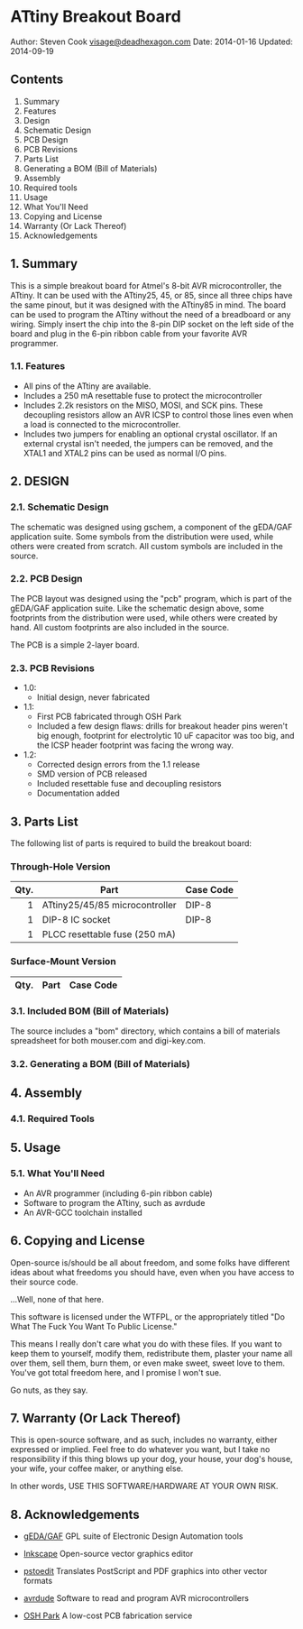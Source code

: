 # ATtiny Breakout Board

Author:  Steven Cook <visage@deadhexagon.com>
Date:    2014-01-16
Updated: 2014-09-19

## Contents
1. Summary
  1. Features
2. Design
  1. Schematic Design
  2. PCB Design
  3. PCB Revisions
3. Parts List
  1. Generating a BOM (Bill of Materials)
4. Assembly
  1. Required tools
5. Usage
  1. What You'll Need
6. Copying and License
7. Warranty (Or Lack Thereof)
8. Acknowledgements



## 1. Summary
This is a simple breakout board for Atmel's 8-bit AVR microcontroller,
the ATtiny. It can be used with the ATtiny25, 45, or 85, since all
three chips have the same pinout, but it was designed with the ATtiny85
in mind. The board can be used to program the ATtiny without the need
of a breadboard or any wiring. Simply insert the chip into the 8-pin
DIP socket on the left side of the board and plug in the 6-pin ribbon
cable from your favorite AVR programmer.

### 1.1. Features
- All pins of the ATtiny are available.
- Includes a 250 mA resettable fuse to protect the microcontroller
- Includes 2.2k resistors on the MISO, MOSI, and SCK pins. These
  decoupling resistors allow an AVR ICSP to control those lines
  even when a load is connected to the microcontroller.
- Includes two jumpers for enabling an optional crystal oscillator.
  If an external crystal isn't needed, the jumpers can be removed,
  and the XTAL1 and XTAL2 pins can be used as normal I/O pins.



## 2. DESIGN

### 2.1. Schematic Design
The schematic was designed using gschem, a component of the gEDA/GAF
application suite. Some symbols from the distribution were used, while
others were created from scratch. All custom symbols are included in
the source.

### 2.2. PCB Design
The PCB layout was designed using the "pcb" program, which is part of
the gEDA/GAF application suite. Like the schematic design above, some
footprints from the distribution were used, while others were created
by hand. All custom footprints are also included in the source.

The PCB is a simple 2-layer board.

### 2.3. PCB Revisions
- 1.0:
  - Initial design, never fabricated
- 1.1:
  - First PCB fabricated through OSH Park
  - Included a few design flaws: drills for breakout header pins
    weren't big enough, footprint for electrolytic 10 uF capacitor
    was too big, and the ICSP header footprint was facing the wrong
    way.
- 1.2:
  - Corrected design errors from the 1.1 release
  - SMD version of PCB released
  - Included resettable fuse and decoupling resistors
  - Documentation added



## 3. Parts List
The following list of parts is required to build the breakout board:

### Through-Hole Version

| Qty. | Part                           | Case Code |
| ----:| ------------------------------ | --------- |
| 1    | ATtiny25/45/85 microcontroller | DIP-8     |
| 1    | DIP-8 IC socket                | DIP-8     |
| 1    | PLCC resettable fuse (250 mA)  |           |

### Surface-Mount Version

| Qty. | Part                           | Case Code |
| ----:| ------------------------------ | --------- |

### 3.1. Included BOM (Bill of Materials)
The source includes a "bom" directory, which contains a bill of
materials spreadsheet for both mouser.com and digi-key.com.

### 3.2. Generating a BOM (Bill of Materials)




## 4. Assembly

### 4.1. Required Tools



## 5. Usage

### 5.1. What You'll Need
- An AVR programmer (including 6-pin ribbon cable)
- Software to program the ATtiny, such as avrdude
- An AVR-GCC toolchain installed



## 6. Copying and License
Open-source is/should be all about freedom, and some folks have
different ideas about what freedoms you should have, even when you
have access to their source code.

...Well, none of that here.

This software is licensed under the WTFPL, or the appropriately titled
"Do What The Fuck You Want To Public License."

This means I really don't care what you do with these files. If you want
to keep them to yourself, modify them, redistribute them, plaster your
name all over them, sell them, burn them, or even make sweet, sweet love
to them. You've got total freedom here, and I promise I won't sue.

Go nuts, as they say.



## 7. Warranty (Or Lack Thereof)
This is open-source software, and as such, includes no warranty, either
expressed or implied. Feel free to do whatever you want, but I take
no responsibility if this thing blows up your dog, your house, your
dog's house, your wife, your coffee maker, or anything else.

In other words, USE THIS SOFTWARE/HARDWARE AT YOUR OWN RISK.



## 8. Acknowledgements
- [gEDA/GAF](http://www.geda-project.org/)
  GPL suite of Electronic Design Automation tools

- [Inkscape](http://www.inkscape.org/)
  Open-source vector graphics editor 

- [pstoedit](http://www.pstoedit.net/)
  Translates PostScript and PDF graphics into other vector formats

- [avrdude](http://www.nongnu.org/avrdude/)
  Software to read and program AVR microcontrollers

- [OSH Park](https://oshpark.com/)
  A low-cost PCB fabrication service

